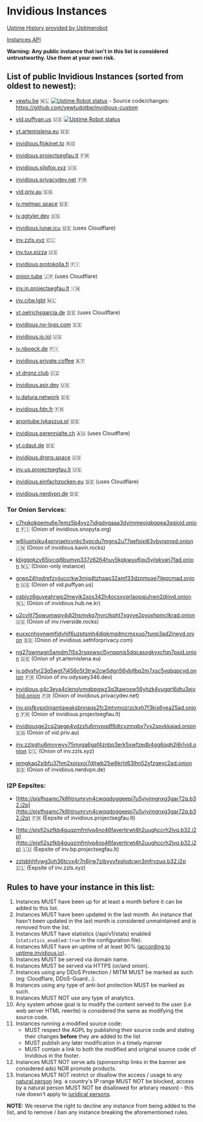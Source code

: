 # Invidious Instances

[Uptime History provided by Uptimerobot](https://stats.uptimerobot.com/89VnzSKAn)

[Instances API](https://api.invidious.io/)

**Warning: Any public instance that isn't in this list is considered untrustworthy. Use them at your own risk.**

## List of public Invidious Instances (sorted from oldest to newest):

* [yewtu.be](https://yewtu.be) 🇳🇱 [![Uptime Robot status](https://img.shields.io/uptimerobot/status/m783898765-2a4efa67aa8d1c7be6b1dd9d)](https://uptime.invidious.io/784257752) - Source code/changes: https://github.com/yewtudotbe/invidious-custom

* [vid.puffyan.us](https://vid.puffyan.us) 🇺🇸 [![Uptime Robot status](https://img.shields.io/uptimerobot/status/m786947233-1131c3f67b9a20621b1926d3?style=plastic)](https://stats.uptimerobot.com/n7A08HGVl6/786947233)

* [yt.artemislena.eu](https://yt.artemislena.eu) 🇩🇪

* [invidious.flokinet.to](https://invidious.flokinet.to) 🇷🇴

* [invidious.projectsegfau.lt](https://invidious.projectsegfau.lt) 🇫🇷 

* [invidious.slipfox.xyz](https://invidious.slipfox.xyz) 🇺🇸

* [invidious.privacydev.net](https://invidious.privacydev.net) 🇫🇷 

* [vid.priv.au](https://vid.priv.au) 🇸🇬

* [iv.melmac.space](https://iv.melmac.space) 🇩🇪

* [iv.ggtyler.dev](https://iv.ggtyler.dev) 🇺🇸

* [invidious.lunar.icu](https://invidious.lunar.icu) 🇩🇪 (uses Cloudflare) 

* [inv.zzls.xyz](https://inv.zzls.xyz) 🇨🇱 

* [inv.tux.pizza](https://inv.tux.pizza) 🇺🇸 

* [invidious.protokolla.fi](https://invidious.protokolla.fi) 🇫🇮 

* [onion.tube](https://onion.tube) 🇯🇵 (uses Cloudflare)  

* [inv.in.projectsegfau.lt](https://inv.in.projectsegfau.lt) 🇮🇳  

* [inv.citw.lgbt](https://inv.citw.lgbt) 🇳🇱   

* [yt.oelrichsgarcia.de](https://yt.oelrichsgarcia.de) 🇩🇪  (uses Cloudflare)  

* [invidious.no-logs.com](https://invidious.no-logs.com) 🇸🇪 

* [invidious.io.lol](https://invidious.io.lol) 🇺🇸

* [iv.nboeck.de](https://iv.nboeck.de) 🇫🇮

* [invidious.private.coffee](https://invidious.private.coffee) 🇦🇹

* [yt.drgnz.club](https://yt.drgnz.club) 🇨🇿

* [invidious.asir.dev](https://invidious.asir.dev) 🇺🇸

* [iv.datura.network](https://iv.datura.network) 🇩🇪

* [invidious.fdn.fr](https://invidious.fdn.fr) 🇫🇷

* [anontube.lvkaszus.pl](https://anontube.lvkaszus.pl) 🇩🇪

* [invidious.perennialte.ch](https://invidious.perennialte.ch) 🇦🇺 (uses Cloudflare)

* [yt.cdaut.de](https://yt.cdaut.de) 🇩🇪

* [invidious.drgns.space](https://invidious.drgns.space) 🇺🇸

* [inv.us.projectsegfau.lt](https://inv.us.projectsegfau.lt) 🇺🇸

* [invidious.einfachzocken.eu](https://invidious.einfachzocken.eu) 🇩🇪 (uses Cloudflare) 

* [invidious.nerdvpn.de](https://invidious.nerdvpn.de) 🇩🇪 

### Tor Onion Services:
* [c7hqkpkpemu6e7emz5b4vyz7idjgdvgaaa3dyimmeojqbgpea3xqjoid.onion](http://c7hqkpkpemu6e7emz5b4vyz7idjgdvgaaa3dyimmeojqbgpea3xqjoid.onion) 🇫🇮 (Onion of invidious.snopyta.org)

* [w6ijuptxiku4xpnnaetxvnkc5vqcdu7mgns2u77qefoixi63vbvnpnqd.onion](http://w6ijuptxiku4xpnnaetxvnkc5vqcdu7mgns2u77qefoixi63vbvnpnqd.onion) 🇮🇳 (Onion of invidious.kavin.rocks)

* [kbjggqkzv65ivcqj6bumvp337z6264huv5kpkwuv6gu5yjiskvan7fad.onion](http://kbjggqkzv65ivcqj6bumvp337z6264huv5kpkwuv6gu5yjiskvan7fad.onion) 🇳🇱 (Onion-only instance)

* [grwp24hodrefzvjjuccrkw3mjq4tzhaaq32amf33dzpmuxe7ilepcmad.onion](http://grwp24hodrefzvjjuccrkw3mjq4tzhaaq32amf33dzpmuxe7ilepcmad.onion) 🇺🇸 (Onion of vid.puffyan.us)

* [osbivz6guyeahrwp2lnwyjk2xos342h4ocsxyqrlaopqjuhwn2djiiyd.onion](http://osbivz6guyeahrwp2lnwyjk2xos342h4ocsxyqrlaopqjuhwn2djiiyd.onion) 🇳🇱 (Onion of invidious.hub.ne.kr)

* [u2cvlit75owumwpy4dj2hsmvkq7nvrclkpht7xgyye2pyoxhpmclkrad.onion](http://u2cvlit75owumwpy4dj2hsmvkq7nvrclkpht7xgyye2pyoxhpmclkrad.onion) 🇺🇸 (Onion of inv.riverside.rocks)

* [euxxcnhsynwmfidvhjf6uzptsmh4dipkmgdmcmxxuo7tunp3ad2jrwyd.onion](http://euxxcnhsynwmfidvhjf6uzptsmh4dipkmgdmcmxxuo7tunp3ad2jrwyd.onion/) 🇩🇪 (Onion of invidious.sethforprivacy.com)

* [ng27owmagn5amdm7l5s3rsqxwscl5ynppnis5dqcasogkyxcfqn7psid.onion](http://ng27owmagn5amdm7l5s3rsqxwscl5ynppnis5dqcasogkyxcfqn7psid.onion) 🇩🇪 (Onion of yt.artemislena.eu)

* [iv.odysfvr23q5wgt7i456o5t3trw2cw5dgn56vbjfbq2m7xsc5vqbqpcyd.onion](http://iv.odysfvr23q5wgt7i456o5t3trw2cw5dgn56vbjfbq2m7xsc5vqbqpcyd.onion) 🇫🇷 (Onion of inv.odyssey346.dev)

* [invidious.g4c3eya4clenolymqbpgwz3q3tawoxw56yhzk4vugqrl6dtu3ejvhjid.onion](http://invidious.g4c3eya4clenolymqbpgwz3q3tawoxw56yhzk4vugqrl6dtu3ejvhjid.onion) 🇫🇷 (Onion of invidious.privacydev.net)

* [inv.pjsfkvpxlinjamtawaksbnnaqs2fc2mtvmozrzckxh7f3kis6yea25ad.onion](http://inv.pjsfkvpxlinjamtawaksbnnaqs2fc2mtvmozrzckxh7f3kis6yea25ad.onion) 🇫🇷 (Onion of invidious.projectsegfau.lt)

* [invidiousge2cq2qegp4vdzsfu6mvpqdf6dtcyzmqbv7yx2spvkkajad.onion](http://invidiousge2cq2qegp4vdzsfu6mvpqdf6dtcyzmqbv7yx2spvkkajad.onion) 🇸🇬 (Onion of vid.priv.au)

* [inv.zzlsghu6mvvwyy75mvga6gaf4znbp3erk5xwfzedb4gg6qqh2j6rlvid.onion](http://inv.zzlsghu6mvvwyy75mvga6gaf4znbp3erk5xwfzedb4gg6qqh2j6rlvid.onion) 🇨🇱 (Onion of inv.zzls.xyz)

* [jemgkaq2xibfu37hm2xojsxoi7djtwb25w6krhl63lhn52xfzgeyc2ad.onion](http://jemgkaq2xibfu37hm2xojsxoi7djtwb25w6krhl63lhn52xfzgeyc2ad.onion) 🇩🇪 (Onion of invidious.nerdvpn.de)

### I2P Eepsites:

* [http://pjsfhqamc7k6htnumrvn4cwqqdoggeepj7u5viyimgnxg3gar72q.b32.i2p](http://pjsfhqamc7k6htnumrvn4cwqqdoggeepj7u5viyimgnxg3gar72q.b32.i2p) 🇫🇷 (Eepsite of invidious.projectsegfau.lt)

* [http://pjsfi2szfkb4guqzmfmlyq4no46fayertjrwt4h2uughccrh2lvq.b32.i2p](http://pjsfi2szfkb4guqzmfmlyq4no46fayertjrwt4h2uughccrh2lvq.b32.i2p) 🇱🇺 (Eepsite of inv.bp.projectsegfau.lt)

* [zzlsbhhfvwg3oh36tcvx4r7n6jrw7zibvyvfxqlodcwn3mfrvzuq.b32.i2p](http://zzlsbhhfvwg3oh36tcvx4r7n6jrw7zibvyvfxqlodcwn3mfrvzuq.b32.i2p) 🇨🇱 (Eepsite of inv.zzls.xyz)

## Rules to have your instance in this list:

1. Instances MUST have been up for at least a month before it can be added to this list.
2. Instances MUST have been updated in the last month. An instance that hasn't been updated in the last month is considered unmaintained and is removed from the list.
3. Instances MUST have statistics (/api/v1/stats) enabled (`statistics_enabled:true` in the configuration file).
4. Instances MUST have an uptime of at least 90% ([according to uptime.invidious.io](https://uptime.invidious.io/)).
5. Instances MUST be served via domain name.
6. Instances MUST be served via HTTPS (or/and onion).
7. Instances using any DDoS Protection / MITM MUST be marked as such (eg: Cloudflare, DDoS-Guard...).
8. Instances using any type of anti-bot protection MUST be marked as such.
9. Instances MUST NOT use any type of analytics.
10. Any system whose goal is to modify the content served to the user (i.e web server HTML rewrite) is considered the same as modifying the source code.
11. Instances running a modified source code:
    - MUST respect the AGPL by publishing their source code and stating their changes **before** they are added to the list
    - MUST publish any later modification in a timely manner
    - MUST contain a link to both the modified and original source code of Invidious in the footer.
12. Instances MUST NOT serve ads (sponsorship links in the banner are considered ads) NOR promote products.
13. Instances MUST NOT restrict or disallow the access / usage to any [natural person](https://en.wikipedia.org/wiki/Natural_person) (eg. a country's IP range MUST NOT be blocked, access by a natural person MUST NOT be disallowed for arbirary reason) - this rule doesn't apply to [juridical persons](https://en.wikipedia.org/wiki/Juridical_person).

**NOTE:** We reserve the right to decline any instance from being added to the list, and to remove / ban any instance breaking the aforementioned rules.
